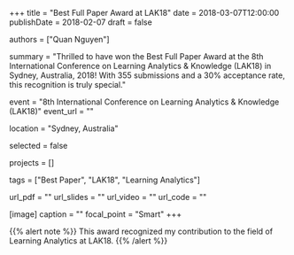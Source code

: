 +++
title = "Best Full Paper Award at LAK18"
date = 2018-03-07T12:00:00
publishDate = 2018-02-07
draft = false

authors = ["Quan Nguyen"]

summary = "Thrilled to have won the Best Full Paper Award at the 8th International Conference on Learning Analytics & Knowledge (LAK18) in Sydney, Australia, 2018! With 355 submissions and a 30% acceptance rate, this recognition is truly special."

event = "8th International Conference on Learning Analytics & Knowledge (LAK18)"
event_url = ""

location = "Sydney, Australia"

selected = false

projects = []

tags = ["Best Paper", "LAK18", "Learning Analytics"]

url_pdf = ""
url_slides = ""
url_video = ""
url_code = ""

[image]
  caption = ""
  focal_point = "Smart"
+++

{{% alert note %}}
This award recognized my contribution to the field of Learning Analytics at LAK18.
{{% /alert %}}
